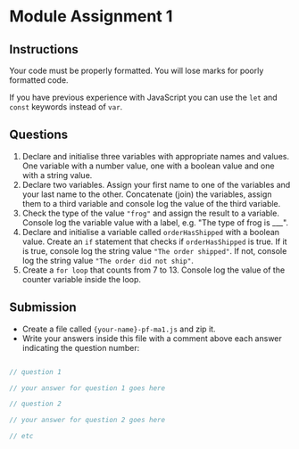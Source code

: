 # Module Assignment 1

## Instructions 

Your code must be properly formatted. You will lose marks for poorly formatted code.

If you have previous experience with JavaScript you can use the `let` and `const` keywords instead of `var`.

## Questions

1. Declare and initialise three variables with appropriate names and values. One variable with a number value, one with a boolean value and one with a string value.
2. Declare two variables. Assign  your first name to one of the variables and your last name to the other. Concatenate (join) the variables, assign them to a third variable and console log the value of the third variable.
3. Check the type of the value `"frog"` and assign the result to a variable. Console log the variable value with a label, e.g. "The type of frog is ___".
4. Declare and initialise a variable called `orderHasShipped` with a boolean value. Create an `if` statement that checks if `orderHasShipped` is true. If it is true, console log the string value `"The order shipped"`. If not, console log the string value `"The order did not ship"`.
5. Create a `for loop` that counts from 7 to 13. Console log the value of the counter variable inside the loop.

## Submission

- Create a file called `{your-name}-pf-ma1.js` and zip it.
- Write your answers inside this file with a comment above each answer indicating the question number:

```js

// question 1

// your answer for question 1 goes here

// question 2

// your answer for question 2 goes here

// etc

```

